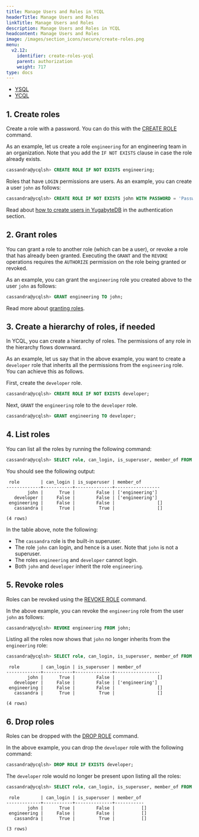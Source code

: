 ```yaml
---
title: Manage Users and Roles in YCQL
headerTitle: Manage Users and Roles
linkTitle: Manage Users and Roles
description: Manage Users and Roles in YCQL
headcontent: Manage Users and Roles
image: /images/section_icons/secure/create-roles.png
menu:
  v2.12:
    identifier: create-roles-ycql
    parent: authorization
    weight: 717
type: docs
---
```


<ul class="nav nav-tabs-alt nav-tabs-yb">

  <li >
    <a href="/preview/secure/authorization/create-roles" class="nav-link">
      <i class="icon-postgres" aria-hidden="true"></i>
      YSQL
    </a>
  </li>

  <li >
    <a href="/preview/secure/authorization/create-roles-ycql" class="nav-link active">
      <i class="icon-cassandra" aria-hidden="true"></i>
      YCQL
    </a>
  </li>

</ul>

## 1. Create roles

Create a role with a password. You can do this with the [CREATE ROLE](../../../api/ycql/ddl_create_role/) command.

As an example, let us create a role `engineering` for an engineering team in an organization. Note that you add the `IF NOT EXISTS` clause in case the role already exists.

```sql
cassandra@ycqlsh> CREATE ROLE IF NOT EXISTS engineering;
```

Roles that have `LOGIN` permissions are users. As an example, you can create a user `john` as follows:

```sql
cassandra@ycqlsh> CREATE ROLE IF NOT EXISTS john WITH PASSWORD = 'PasswdForJohn' AND LOGIN = true;
```

Read about [how to create users in YugabyteDB](../../enable-authentication/ycql/) in the authentication section.

## 2. Grant roles

You can grant a role to another role (which can be a user), or revoke a role that has already been granted. Executing the `GRANT` and the `REVOKE` operations requires the `AUTHORIZE` permission on the role being granted or revoked.

As an example, you can grant the `engineering` role you created above to the user `john` as follows:

```sql
cassandra@ycqlsh> GRANT engineering TO john;
```

Read more about [granting roles](../../../api/ycql/ddl_grant_role/).

## 3. Create a hierarchy of roles, if needed

In YCQL, you can create a hierarchy of roles. The permissions of any role in the hierarchy flows downward.

As an example, let us say that in the above example, you want to create a `developer` role that inherits all the permissions from the `engineering` role. You can achieve this as follows.

First, create the `developer` role.

```sql
cassandra@ycqlsh> CREATE ROLE IF NOT EXISTS developer;
```

Next, `GRANT` the `engineering` role to the `developer` role.

```sql
cassandra@ycqlsh> GRANT engineering TO developer;
```

## 4. List roles

You can list all the roles by running the following command:

```sql
cassandra@ycqlsh> SELECT role, can_login, is_superuser, member_of FROM system_auth.roles;
```

You should see the following output:

```
 role        | can_login | is_superuser | member_of
-------------+-----------+--------------+-----------------
        john |      True |        False | ['engineering']
   developer |     False |        False | ['engineering']
 engineering |     False |        False |                []
   cassandra |      True |         True |                []

(4 rows)
```

In the table above, note the following:

* The `cassandra` role is the built-in superuser.
* The role `john` can login, and hence is a user. Note that `john` is not a superuser.
* The roles `engineering` and `developer` cannot login.
* Both `john` and `developer` inherit the role `engineering`.

## 5. Revoke roles

Roles can be revoked using the [REVOKE ROLE](../../../api/ycql/ddl_revoke_role/) command.

In the above example, you can revoke the `engineering` role from the user `john` as follows:

```sql
cassandra@ycqlsh> REVOKE engineering FROM john;
```

Listing all the roles now shows that `john` no longer inherits from the `engineering` role:

```sql
cassandra@ycqlsh> SELECT role, can_login, is_superuser, member_of FROM system_auth.roles;
```

```
 role        | can_login | is_superuser | member_of
-------------+-----------+--------------+-----------------
        john |      True |        False |                []
   developer |     False |        False | ['engineering']
 engineering |     False |        False |                []
   cassandra |      True |         True |                []

(4 rows)
```

## 6. Drop roles

Roles can be dropped with the [DROP ROLE](../../../api/ycql/ddl_drop_role/) command.

In the above example, you can drop the `developer` role with the following command:

```sql
cassandra@ycqlsh> DROP ROLE IF EXISTS developer;
```

The `developer` role would no longer be present upon listing all the roles:

```sql
cassandra@ycqlsh> SELECT role, can_login, is_superuser, member_of FROM system_auth.roles;
```

```
 role        | can_login | is_superuser | member_of
-------------+-----------+--------------+-----------
        john |      True |        False |          []
 engineering |     False |        False |          []
   cassandra |      True |         True |          []

(3 rows)
```
